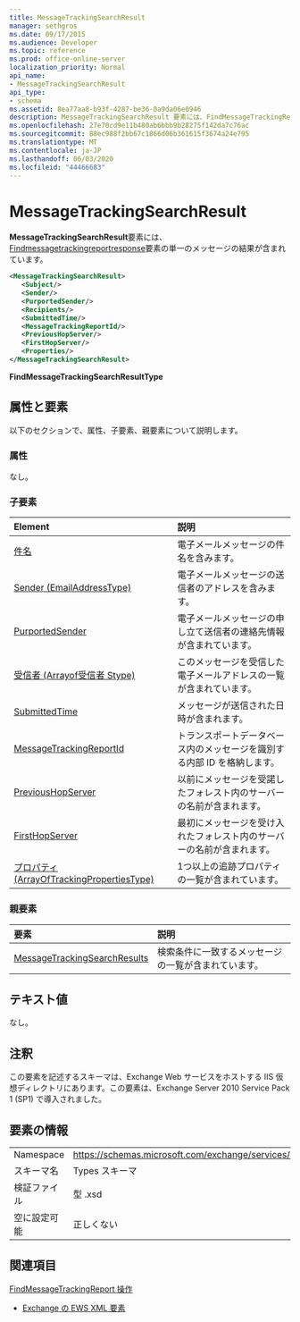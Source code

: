 ```yaml
---
title: MessageTrackingSearchResult
manager: sethgros
ms.date: 09/17/2015
ms.audience: Developer
ms.topic: reference
ms.prod: office-online-server
localization_priority: Normal
api_name:
- MessageTrackingSearchResult
api_type:
- schema
ms.assetid: 8ea77aa8-b93f-4287-be36-0a9da06e0946
description: MessageTrackingSearchResult 要素には、FindMessageTrackingReportResponse 要素の単一のメッセージの結果が含まれています。
ms.openlocfilehash: 27e70cd9e11b480ab6bbb9b28275f142da7c76ac
ms.sourcegitcommit: 88ec988f2bb67c1866d06b361615f3674a24e795
ms.translationtype: MT
ms.contentlocale: ja-JP
ms.lasthandoff: 06/03/2020
ms.locfileid: "44466683"
---
```

# <a name="messagetrackingsearchresult"></a>MessageTrackingSearchResult

**MessageTrackingSearchResult**要素には、 [Findmessagetrackingreportresponse](findmessagetrackingreportresponse.md)要素の単一のメッセージの結果が含まれています。 
  
```xml
<MessageTrackingSearchResult>
   <Subject/>
   <Sender/>
   <PurportedSender/>
   <Recipients/>
   <SubmittedTime/>
   <MessageTrackingReportId/>
   <PreviousHopServer/>
   <FirstHopServer/>
   <Properties/>
</MessageTrackingSearchResult>
```

 **FindMessageTrackingSearchResultType**
## <a name="attributes-and-elements"></a>属性と要素

以下のセクションで、属性、子要素、親要素について説明します。
  
### <a name="attributes"></a>属性

なし。
  
### <a name="child-elements"></a>子要素

|**Element**|**説明**|
|:-----|:-----|
|[件名](subject.md) <br/> |電子メールメッセージの件名を含みます。  <br/> |
|[Sender (EmailAddressType)](sender-emailaddresstype.md) <br/> |電子メールメッセージの送信者のアドレスを含みます。  <br/> |
|[PurportedSender](purportedsender.md) <br/> |電子メールメッセージの申し立て送信者の連絡先情報が含まれています。  <br/> |
|[受信者 (Arrayof受信者 Stype)](recipients-arrayofrecipientstype.md) <br/> |このメッセージを受信した電子メールアドレスの一覧が含まれています。  <br/> |
|[SubmittedTime](submittedtime.md) <br/> |メッセージが送信された日時が含まれます。  <br/> |
|[MessageTrackingReportId](messagetrackingreportid.md) <br/> |トランスポートデータベース内のメッセージを識別する内部 ID を格納します。  <br/> |
|[PreviousHopServer](previoushopserver.md) <br/> |以前にメッセージを受諾したフォレスト内のサーバーの名前が含まれます。  <br/> |
|[FirstHopServer](firsthopserver.md) <br/> |最初にメッセージを受け入れたフォレスト内のサーバーの名前が含まれます。  <br/> |
|[プロパティ (ArrayOfTrackingPropertiesType)](properties-arrayoftrackingpropertiestype.md) <br/> |1つ以上の追跡プロパティの一覧が含まれています。  <br/> |
   
### <a name="parent-elements"></a>親要素

|**要素**|**説明**|
|:-----|:-----|
|[MessageTrackingSearchResults](messagetrackingsearchresults.md) <br/> |検索条件に一致するメッセージの一覧が含まれています。  <br/> |
   
## <a name="text-value"></a>テキスト値

なし。
  
## <a name="remarks"></a>注釈

この要素を記述するスキーマは、Exchange Web サービスをホストする IIS 仮想ディレクトリにあります。この要素は、Exchange Server 2010 Service Pack 1 (SP1) で導入されました。
  
## <a name="element-information"></a>要素の情報

|||
|:-----|:-----|
|Namespace  <br/> |https://schemas.microsoft.com/exchange/services/2006/types  <br/> |
|スキーマ名  <br/> |Types スキーマ  <br/> |
|検証ファイル  <br/> |型 .xsd  <br/> |
|空に設定可能  <br/> |正しくない  <br/> |
   
## <a name="see-also"></a>関連項目



[FindMessageTrackingReport 操作](findmessagetrackingreport-operation.md)


- [Exchange の EWS XML 要素](ews-xml-elements-in-exchange.md)

